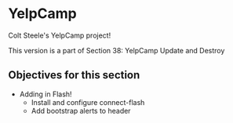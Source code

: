 # YelpCamp
Colt Steele's YelpCamp project!

This version is a part of Section 38: YelpCamp Update and Destroy

## Objectives for this section
- Adding in Flash!
    - Install and configure connect-flash
    - Add bootstrap alerts to header